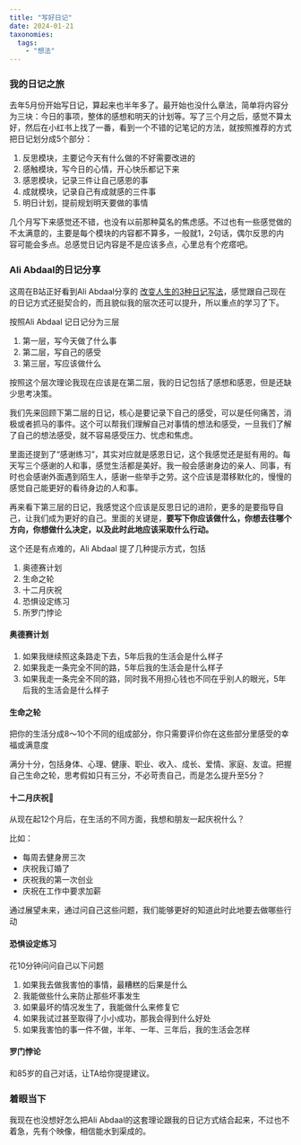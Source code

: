 ```yaml
---
title: "写好日记"
date: 2024-01-21
taxonomies:
  tags:
    - "想法"
---
```


### 我的日记之旅

去年5月份开始写日记，算起来也半年多了。最开始也没什么章法，简单将内容分为三块：今日的事项，整体的感想和明天的计划等。写了三个月之后，感觉不算太好，然后在小红书上找了一番，看到一个不错的记笔记的方法，就按照推荐的方式把日记划分成5个部分：
1. 反思模块，主要记今天有什么做的不好需要改进的
2. 感触模块，写今日的心情，开心快乐都记下来
3. 感恩模块，记录三件让自己感恩的事
4. 成就模块，记录自己有成就感的三件事
5. 明日计划，提前规划明天要做的事情

几个月写下来感觉还不错，也没有以前那种莫名的焦虑感。不过也有一些感觉做的不太满意的，主要是每个模块的内容都不算多，一般就1，2句话，偶尔反思的内容可能会多点。总感觉日记内容是不是应该多点，心里总有个疙瘩吧。

### Ali Abdaal的日记分享

这周在B站正好看到Ali Abdaal分享的 [改变人生的3种日记写法](https://www.bilibili.com/video/BV1bN4y1v7E3)，感觉跟自己现在的日记方式还挺契合的，而且貌似我的层次还可以提升，所以重点的学习了下。

按照Ali Abdaal 记日记分为三层
1. 第一层，写今天做了什么事
2. 第二层，写自己的感受
3. 第三层，写应该做什么

按照这个层次理论我现在应该是在第二层，我的日记包括了感想和感恩，但是还缺少思考决策。

我们先来回顾下第二层的日记，核心是要记录下自己的感受，可以是任何痛苦，消极或者抓马的事件。这个可以帮我们理解自己对事情的想法和感受，一旦我们了解了自己的想法感受，就不容易感受压力、忧虑和焦虑。

里面还提到了“感谢练习”，其实对应就是感恩日记，这个我感觉还是挺有用的。每天写三个感谢的人和事，感觉生活都是美好。我一般会感谢身边的亲人、同事，有时也会感谢外面遇到陌生人，感谢一些举手之劳。这个应该是潜移默化的，慢慢的感觉自己能更好的看待身边的人和事。

再来看下第三层的日记，我感觉这个应该是反思日记的进阶，更多的是要指导自己，让我们成为更好的自己。里面的关键是，**要写下你应该做什么，你想去往哪个方向，你想做什么决定，以及此时此地应该采取什么行动。**

这个还是有点难的，Ali Abdaal 提了几种提示方式，包括
1. 奥德赛计划
2. 生命之轮
3. 十二月庆祝
4. 恐惧设定练习
5. 所罗门悖论


#### 奥德赛计划

1. 如果我继续照这条路走下去，5年后我的生活会是什么样子
2. 如果我走一条完全不同的路，5年后我的生活会是什么样子
3. 如果我走一条完全不同的路，同时我不用担心钱也不同在乎别人的眼光，5年后我的生活会是什么样子

#### 生命之轮

把你的生活分成8～10个不同的组成部分，你只需要评价你在这些部分里感受的幸福或满意度

满分十分，包括身体、心理、健康、职业、收入、成长、爱情、家庭、友谊。把握自己生命之轮，思考假如只有三分，不必苛责自己，而是怎么提升至5分？

#### 十二月庆祝🎉

从现在起12个月后，在生活的不同方面，我想和朋友一起庆祝什么？

比如：

- 每周去健身房三次
- 庆祝我订婚了
- 庆祝我的第一次创业
- 庆祝在工作中要求加薪

通过展望未来，通过问自己这些问题，我们能够更好的知道此时此地要去做哪些行动

#### 恐惧设定练习

花10分钟问问自己以下问题

1. 如果我去做我害怕的事情，最糟糕的后果是什么
2. 我能做些什么来防止那些坏事发生
3. 如果最坏的情况发生了，我能做什么来修复它
4. 如果我试过甚至取得了小小成功，那我会得到什么好处
5. 如果我害怕的事一件不做，半年、一年、三年后，我的生活会怎样

#### 罗门悖论

和85岁的自己对话，让TA给你提提建议。

### 着眼当下

我现在也没想好怎么把Ali Abdaal的这套理论跟我的日记方式结合起来，不过也不着急，先有个映像，相信能水到渠成的。
